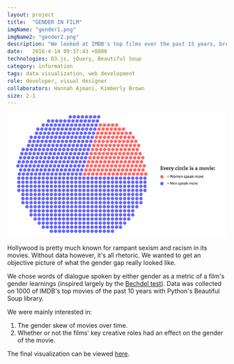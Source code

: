 ```yaml
---
layout: project
title:  "GENDER IN FILM"
imgName: "gender1.png"
imgName2: "gender2.png"
description: "We looked at IMDB's top films over the past 15 years, breaking them down by the gendered-ness of their spoken dialogue."
date:   2016-4-14 09:37:43 +0800
technologies: D3.js, jQuery, Beautiful Soup
category: information
tags: data visualization, web development
role: developer, visual designer
collaborators: Hannah Ajmani, Kimberly Brown
size: 2-1
---
```


<a href="/viz/">![Alt](/img/gender/viz.jpg)</a>

Hollywood is pretty much known for rampant sexism and racism in its movies. Without data however, it's all rhetoric. We wanted to get an objective picture of what the gender gap really looked like.

We chose words of dialogue spoken by either gender as a metric of a film's gender learnings (inspired largely by the <a href="http://bechdeltest.com/">Bechdel test</a>). Data was collected on 1000 of IMDB's top movies of the past 10 years with Python's Beautiful Soup library.

We were mainly interested in:

1. The gender skew of movies over time.
2. Whether or not the films' key creative roles had an effect on the gender of the movie.

The final visualization can be viewed <a href="/cs3300-p2/">here</a>.








